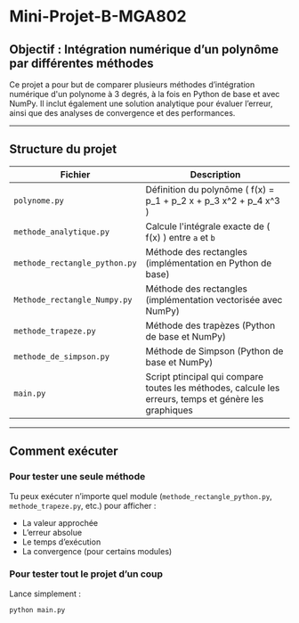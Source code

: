 # Mini-Projet-B-MGA802

## Objectif : Intégration numérique d’un polynôme par différentes méthodes

Ce projet a pour but de comparer plusieurs méthodes d’intégration numérique d'un polynome à 3 degrés, à la fois en Python de base et avec NumPy. Il inclut également une solution analytique pour évaluer l’erreur, ainsi que des analyses de convergence et des performances.

---

## Structure du projet

| Fichier                         | Description |
|--------------------------------|-------------|
| `polynome.py`                  | Définition du polynôme \( f(x) = p_1 + p_2 x + p_3 x^2 + p_4 x^3 \) |
| `methode_analytique.py`        | Calcule l'intégrale exacte de \( f(x) \) entre `a` et `b` |
| `methode_rectangle_python.py`  | Méthode des rectangles (implémentation en Python de base) |
| `Methode_rectangle_Numpy.py`   | Méthode des rectangles (implémentation vectorisée avec NumPy) |
| `methode_trapeze.py`           | Méthode des trapèzes (Python de base et NumPy) |
| `methode_de_simpson.py`        | Méthode de Simpson (Python de base et NumPy) |
| `main.py`                      | Script ptincipal qui compare toutes les méthodes, calcule les erreurs, temps et génère les graphiques |

---

## Comment exécuter

### Pour tester **une seule méthode**
Tu peux exécuter n’importe quel module (`methode_rectangle_python.py`, `methode_trapeze.py`, etc.) pour afficher :

- La valeur approchée
- L’erreur absolue
- Le temps d’exécution
- La convergence (pour certains modules)

### Pour tester **tout le projet d’un coup**
Lance simplement :

```bash
python main.py
